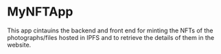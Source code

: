 # MyNFTApp

This app cintauins the backend and front end for minting the NFTs of the photographs/files hosted in IPFS and to retrieve the details of them in the website.
